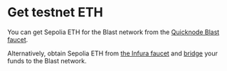 # Get testnet ETH

You can get Sepolia ETH for the Blast network from the [Quicknode Blast faucet](https://faucet.quicknode.com/blast/sepolia).

Alternatively, obtain Sepolia ETH from [the Infura faucet](https://www.infura.io/faucet/sepolia) and
[bridge](https://docs.blast.io/building/bridges/testnet) your funds to the Blast network.

